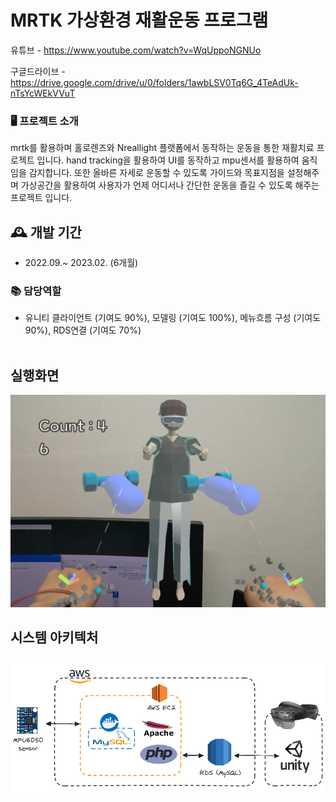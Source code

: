 



# MRTK 가상환경 재활운동 프로그램
유튜브 - https://www.youtube.com/watch?v=WqUppoNGNUo

구글드라이브 - https://drive.google.com/drive/u/0/folders/1awbLSV0Tq6G_4TeAdUk-nTsYcWEkVVuT

### 🖥️ 프로젝트 소개
mrtk를 활용하며 홀로렌즈와 Nreallight 플랫폼에서 동작하는 운동을 통한 재활치료 
프로젝트 입니다. hand tracking을 활용하여 UI를 동작하고 mpu센서를 활용하여 
움직임을 감지합니다.  또한 올바른 자세로 운동할 수 있도록 가이드와 목표지점을 
설정해주며 가상공간을 활용하여 사용자가 언제 어디서나 간단한 운동을 즐길 수 있도록 
해주는 프로젝트 입니다. 
<br>

## 🕰️ 개발 기간
 * 2022.09.~ 2023.02. (6개월)

### 📚 담당역할
 - 유니티 클라이언트 (기여도 90%), 모델링 (기여도 100%), 메뉴흐름 구성 (기여도 90%), RDS연결 (기여도 70%)
<br><br>

## 실행화면
<img src = "https://github.com/kevinbj0/image/blob/main/%ED%97%AC%EC%8A%A4%EB%A9%94%ED%83%80.png?raw=true">

## 시스템 아키텍처

<img src = "https://github.com/kevinbj0/image/blob/main/%ED%99%80%EB%A1%9C%EB%A0%8C%EC%A6%88%EC%95%84%ED%82%A4%ED%85%8D%EC%B2%98.png?raw=true">




